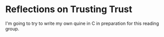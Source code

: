 # Reflections on Trusting Trust

I'm going to try to write my own quine in C in preparation for this reading group.
